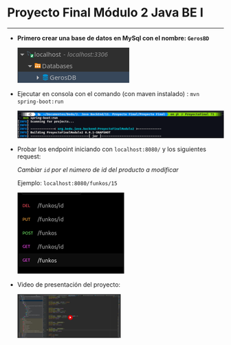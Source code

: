 # Proyecto Final Módulo 2 Java BE I

***
+ **Primero crear una base de datos en MySql con el nombre: `GerosBD`**

	![CrearBD](./img/CrearBD.png)

+ Ejecutar en consola con el comando (con maven instalado) : `mvn spring-boot:run`

	![MvnRun](./img/MvnRun.png)

+ Probar los endpoint iniciando con `localhost:8080/` y los siguientes request:

 	_Cambiar `id` por el número de id del producto a modificar_
	
	Ejemplo: `localhost:8080/funkos/15`

	![HttpRequest](./img/HttpRequest.png)

+ Video de presentación del proyecto:
	
	[<img src="./img/VideoMega.png" width="50%">](https://mega.nz/embed/ykxWzYyZ#2h_uTdQ-IXlnp9Y_fEGaVC5MLN0dh_Zfa_81dOmnC4c "Presentaci")
